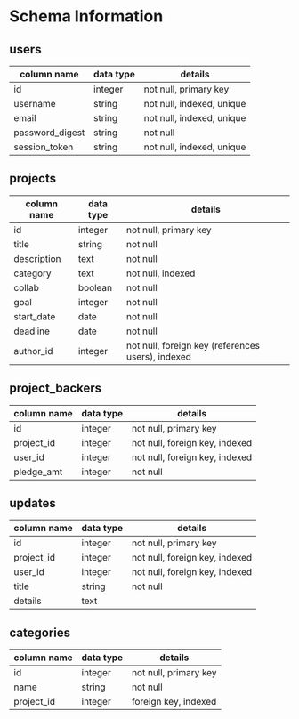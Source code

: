 # Schema Information

## users
column name     | data type | details
----------------|-----------|-----------------------
id              | integer   | not null, primary key
username        | string    | not null, indexed, unique
email           | string    | not null, indexed, unique
password_digest | string    | not null
session_token   | string    | not null, indexed, unique

## projects
column name | data type | details
------------|-----------|-----------------------
id          | integer   | not null, primary key
title       | string    | not null
description | text      | not null
category    | text      | not null, indexed
collab      | boolean   | not null
goal        | integer   | not null
start_date  | date      | not null
deadline    | date      | not null
author_id   | integer   | not null, foreign key (references users), indexed

## project_backers
column name     | data type | details
----------------|-----------|-----------------------
id              | integer   | not null, primary key
project_id      | integer   | not null, foreign key, indexed
user_id         | integer   | not null, foreign key, indexed
pledge_amt      | integer   | not null

## updates
column name     | data type | details
----------------|-----------|-----------------------
id              | integer   | not null, primary key
project_id      | integer   | not null, foreign key, indexed
user_id         | integer   | not null, foreign key, indexed
title           | string    | not null
details         | text      |

## categories
column name | data type | details
------------|-----------|-----------------------
id          | integer   | not null, primary key
name        | string    | not null
project_id  | integer   | foreign key, indexed
